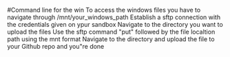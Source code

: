 #Command line for the win
To access the windows files you have to navigate through /mnt/your_windows_path
Establish a sftp connection with the credentials given on ypur sandbox
Navigate to the directory you want to upload the files
Use the sftp command "put" followed by the file localtion path using the mnt format
Navigate to the directory and upload the file to your Github repo and you"re
done
